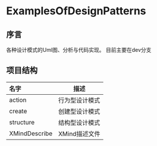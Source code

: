 # ExamplesOfDesignPatterns
## 序言

各种设计模式的Uml图、分析与代码实现。 目前主要在dev分支

## 项目结构



| 名字            | 描述        |
| :------------ | --------- |
| action        | 行为型设计模式   |
| create        | 创建型设计模式   |
| structure     | 结构型设计模式   |
| XMindDescribe | XMind描述文件 |







